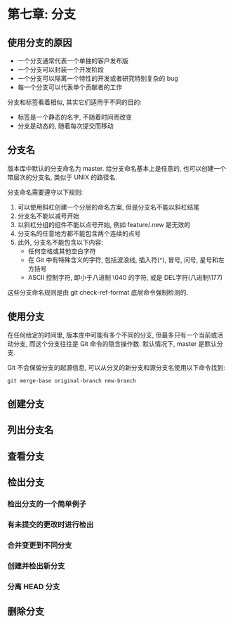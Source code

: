 # 第七章: 分支 #

## 使用分支的原因 ##

- 一个分支通常代表一个单独的客户发布版
- 一个分支可以封装一个开发阶段
- 一个分支可以隔离一个特性的开发或者研究特别复杂的 bug
- 每一个分支可以代表单个贡献者的工作

分支和标签看着相似, 其实它们适用于不同的目的:

- 标签是一个静态的名字, 不随着时间而改变
- 分支是动态的, 随着每次提交而移动

## 分支名 ##

版本库中默认的分支命名为 master. 给分支命名基本上是任意的, 也可以创建一个带层次的分支名, 类似于 UNIX 的路径名.

分支命名需要遵守以下规则:

1. 可以使用斜杠创建一个分层的命名方案, 但是分支名不能以斜杠结尾
2. 分支名不能以减号开始
3. 以斜杠分组的组件不能以点号开始, 例如 feature/.new 是无效的
4. 分支名的任意地方都不能包含两个连续的点号
5. 此外, 分支名不能包含以下内容:
    - 任何空格或其他空白字符
    - 在 Git 中有特殊含义的字符, 包括波浪线, 插入符(^), 冒号, 问号, 星号和左方括号
    - ASCII 控制字符, 即小于八进制 \040 的字符, 或是 DEL字符(八进制\177)

这些分支命名规则是由 git check-ref-format 底层命令强制检测的.

## 使用分支 ##

在任何给定的时间里, 版本库中可能有多个不同的分支, 但最多只有一个当前或活动分支, 而这个分支往往是 Git 命令的隐含操作数. 默认情况下, master 是默认分支.

Git 不会保留分支的起源信息, 可以从分叉的新分支和源分支名使用以下命令找到:

```
git merge-base original-branch new-branch
```

## 创建分支 ##

## 列出分支名 ##

## 查看分支 ##

## 检出分支 ##

### 检出分支的一个简单例子 ###

### 有未提交的更改时进行检出 ###

### 合并变更到不同分支 ###

### 创建并检出新分支 ###

### 分离 HEAD 分支 ###

## 删除分支 ##
